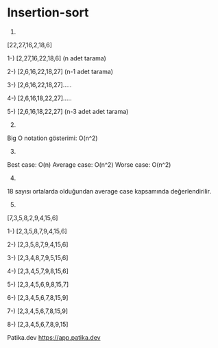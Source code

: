 # Insertion-sort
1.
[22,27,16,2,18,6]

1-) [2,27,16,22,18,6] (n adet tarama)

2-) [2,6,16,22,18,27] (n-1 adet tarama)

3-) [2,6,16,22,18,27]…..

4-) [2,6,16,18,22,27]…..

5-) [2,6,16,18,22,27] (n-3 adet adet tarama)


2.
Big O notation gösterimi: O(n^2)


3.
Best case: O(n)
Average case: O(n^2)
Worse case: O(n^2)


4.
18 sayısı ortalarda olduğundan average case kapsamında değerlendirilir.


5.
[7,3,5,8,2,9,4,15,6]

1-) [2,3,5,8,7,9,4,15,6]

2-) [2,3,5,8,7,9,4,15,6]

3-) [2,3,4,8,7,9,5,15,6]

4-) [2,3,4,5,7,9,8,15,6]

5-) [2,3,4,5,6,9,8,15,7]

6-) [2,3,4,5,6,7,8,15,9]

7-) [2,3,4,5,6,7,8,15,9]

8-) [2,3,4,5,6,7,8,9,15]

Patika.dev
https://app.patika.dev

